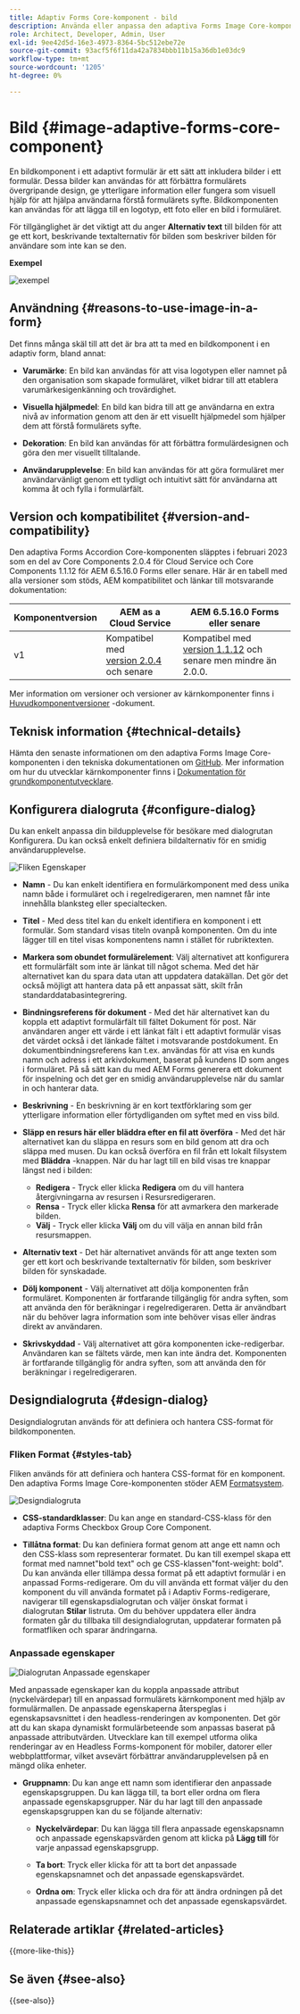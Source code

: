 ```yaml
---
title: Adaptiv Forms Core-komponent - bild
description: Använda eller anpassa den adaptiva Forms Image Core-komponenten.
role: Architect, Developer, Admin, User
exl-id: 9ee42d5d-16e3-4973-8364-5bc512ebe72e
source-git-commit: 93acf5f6f11da42a7834bbb11b15a36db1e03dc9
workflow-type: tm+mt
source-wordcount: '1205'
ht-degree: 0%

---
```


# Bild {#image-adaptive-forms-core-component}

En bildkomponent i ett adaptivt formulär är ett sätt att inkludera bilder i ett formulär. Dessa bilder kan användas för att förbättra formulärets övergripande design, ge ytterligare information eller fungera som visuell hjälp för att hjälpa användarna förstå formulärets syfte. Bildkomponenten kan användas för att lägga till en logotyp, ett foto eller en bild i formuläret.

För tillgänglighet är det viktigt att du anger **Alternativ text** till bilden för att ge ett kort, beskrivande textalternativ för bilden som beskriver bilden för användare som inte kan se den.


**Exempel**

![exempel](/help/adaptive-forms/assets/image.png)


## Användning {#reasons-to-use-image-in-a-form}

Det finns många skäl till att det är bra att ta med en bildkomponent i en adaptiv form, bland annat:

- **Varumärke**: En bild kan användas för att visa logotypen eller namnet på den organisation som skapade formuläret, vilket bidrar till att etablera varumärkesigenkänning och trovärdighet.

- **Visuella hjälpmedel**: En bild kan bidra till att ge användarna en extra nivå av information genom att den är ett visuellt hjälpmedel som hjälper dem att förstå formulärets syfte.

- **Dekoration**: En bild kan användas för att förbättra formulärdesignen och göra den mer visuellt tilltalande.

- **Användarupplevelse**: En bild kan användas för att göra formuläret mer användarvänligt genom ett tydligt och intuitivt sätt för användarna att komma åt och fylla i formulärfält.

## Version och kompatibilitet {#version-and-compatibility}

Den adaptiva Forms Accordion Core-komponenten släpptes i februari 2023 som en del av Core Components 2.0.4 för Cloud Service och Core Components 1.1.12 för AEM 6.5.16.0 Forms eller senare. Här är en tabell med alla versioner som stöds, AEM kompatibilitet och länkar till motsvarande dokumentation:

| Komponentversion | AEM as a Cloud Service | AEM 6.5.16.0 Forms eller senare |
|---|---|---|
| v1 | Kompatibel med<br>[version 2.0.4](/help/adaptive-forms/version.md) och senare | Kompatibel med<br>[version 1.1.12](/help/adaptive-forms/version.md) och senare men mindre än 2.0.0. |

Mer information om versioner och versioner av kärnkomponenter finns i [Huvudkomponentversioner](/help/adaptive-forms/version.md) -dokument.


<!-- ## Sample Component Output {#sample-component-output}

To experience the Accordion Component as well as see examples of its configuration options as well as HTML and JSON output, visit the [Component Library](https://adobe.com/go/aem_cmp_library_accordion). -->

## Teknisk information {#technical-details}

Hämta den senaste informationen om den adaptiva Forms Image Core-komponenten i den tekniska dokumentationen om [GitHub](https://github.com/adobe/aem-core-forms-components/tree/master/ui.af.apps/src/main/content/jcr_root/apps/core/fd/components/form/image/v1/image). Mer information om hur du utvecklar kärnkomponenter finns i [Dokumentation för grundkomponentutvecklare](/help/developing/overview.md).


## Konfigurera dialogruta {#configure-dialog}

Du kan enkelt anpassa din bildupplevelse för besökare med dialogrutan Konfigurera. Du kan också enkelt definiera bildalternativ för en smidig användarupplevelse.

![Fliken Egenskaper](/help/adaptive-forms/assets/image_properties.png)

- **Namn** - Du kan enkelt identifiera en formulärkomponent med dess unika namn både i formuläret och i regelredigeraren, men namnet får inte innehålla blanksteg eller specialtecken.

- **Titel** - Med dess titel kan du enkelt identifiera en komponent i ett formulär. Som standard visas titeln ovanpå komponenten. Om du inte lägger till en titel visas komponentens namn i stället för rubriktexten.

- **Markera som obundet formulärelement**: Välj alternativet att konfigurera ett formulärfält som inte är länkat till något schema. Med det här alternativet kan du spara data utan att uppdatera datakällan. Det gör det också möjligt att hantera data på ett anpassat sätt, skilt från standarddatabasintegrering.

- **Bindningsreferens för dokument** - Med det här alternativet kan du koppla ett adaptivt formulärfält till fältet Dokument för post. När användaren anger ett värde i ett länkat fält i ett adaptivt formulär visas det värdet också i det länkade fältet i motsvarande postdokument. En dokumentbindningsreferens kan t.ex. användas för att visa en kunds namn och adress i ett arkivdokument, baserat på kundens ID som anges i formuläret. På så sätt kan du med AEM Forms generera ett dokument för inspelning och det ger en smidig användarupplevelse när du samlar in och hanterar data.

- **Beskrivning** - En beskrivning är en kort textförklaring som ger ytterligare information eller förtydliganden om syftet med en viss bild.

- **Släpp en resurs här eller bläddra efter en fil att överföra** - Med det här alternativet kan du släppa en resurs som en bild genom att dra och släppa med musen. Du kan också överföra en fil från ett lokalt filsystem med **Bläddra** -knappen. När du har lagt till en bild visas tre knappar längst ned i bilden:
   - **Redigera** - Tryck eller klicka **Redigera** om du vill hantera återgivningarna av resursen i Resursredigeraren.
   - **Rensa** - Tryck eller klicka **Rensa** för att avmarkera den markerade bilden.
   - **Välj** - Tryck eller klicka **Välj**  om du vill välja en annan bild från resursmappen.

- **Alternativ text** - Det här alternativet används för att ange texten som ger ett kort och beskrivande textalternativ för bilden, som beskriver bilden för synskadade.

- **Dölj komponent** - Välj alternativet att dölja komponenten från formuläret. Komponenten är fortfarande tillgänglig för andra syften, som att använda den för beräkningar i regelredigeraren. Detta är användbart när du behöver lagra information som inte behöver visas eller ändras direkt av användaren.

- **Skrivskyddad** - Välj alternativet att göra komponenten icke-redigerbar. Användaren kan se fältets värde, men kan inte ändra det. Komponenten är fortfarande tillgänglig för andra syften, som att använda den för beräkningar i regelredigeraren.

## Designdialogruta {#design-dialog}

Designdialogrutan används för att definiera och hantera CSS-format för bildkomponenten.

### Fliken Format {#styles-tab}

Fliken används för att definiera och hantera CSS-format för en komponent. Den adaptiva Forms Image Core-komponenten stöder AEM [Formatsystem](/help/get-started/authoring.md#component-styling).

![Designdialogruta](/help/adaptive-forms/assets/checkbox-style.png)

- **CSS-standardklasser**: Du kan ange en standard-CSS-klass för den adaptiva Forms Checkbox Group Core Component.

- **Tillåtna format**: Du kan definiera format genom att ange ett namn och den CSS-klass som representerar formatet. Du kan till exempel skapa ett format med namnet&quot;bold text&quot; och ge CSS-klassen&quot;font-weight: bold&quot;. Du kan använda eller tillämpa dessa format på ett adaptivt formulär i en anpassad Forms-redigerare. Om du vill använda ett format väljer du den komponent du vill använda formatet på i Adaptiv Forms-redigerare, navigerar till egenskapsdialogrutan och väljer önskat format i dialogrutan **Stilar** listruta. Om du behöver uppdatera eller ändra formaten går du tillbaka till designdialogrutan, uppdaterar formaten på formatfliken och sparar ändringarna.

### Anpassade egenskaper

![Dialogrutan Anpassade egenskaper](/help/adaptive-forms/assets/checkbox-customproperties.png)

Med anpassade egenskaper kan du koppla anpassade attribut (nyckelvärdepar) till en anpassad formulärets kärnkomponent med hjälp av formulärmallen. De anpassade egenskaperna återspeglas i egenskapsavsnittet i den headless-renderingen av komponenten. Det gör att du kan skapa dynamiskt formulärbeteende som anpassas baserat på anpassade attributvärden. Utvecklare kan till exempel utforma olika renderingar av en Headless Forms-komponent för mobiler, datorer eller webbplattformar, vilket avsevärt förbättrar användarupplevelsen på en mängd olika enheter.

- **Gruppnamn**: Du kan ange ett namn som identifierar den anpassade egenskapsgruppen. Du kan lägga till, ta bort eller ordna om flera anpassade egenskapsgrupper. När du har lagt till den anpassade egenskapsgruppen kan du se följande alternativ:

   - **Nyckelvärdepar**: Du kan lägga till flera anpassade egenskapsnamn och anpassade egenskapsvärden genom att klicka på **Lägg till** för varje anpassad egenskapsgrupp.

   - **Ta bort**: Tryck eller klicka för att ta bort det anpassade egenskapsnamnet och det anpassade egenskapsvärdet.

   - **Ordna om**: Tryck eller klicka och dra för att ändra ordningen på det anpassade egenskapsnamnet och det anpassade egenskapsvärdet.

## Relaterade artiklar {#related-articles}

{{more-like-this}}

## Se även {#see-also}

{{see-also}}